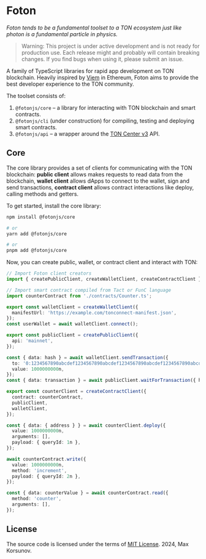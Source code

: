 # Foton

_Foton tends to be a fundamental toolset to a TON ecosystem just like photon is a fundamental particle in physics._

> Warning: This project is under active development and is not ready for production use. Each release might and probably will contain breaking changes. If you find bugs when using it, please submit an issue.

A family of TypeScript libraries for rapid app development on TON blockchain. Heavily inspired by [Viem](https://viem.sh/) in Ethereum, Foton aims to provide the best developer experience to the TON community.  

The toolset consists of:
1. `@fotonjs/core` – a library for interacting with TON blockchain and smart contracts.
2. `@fotonjs/cli` (under construction) for compiling, testing and deploying smart contracts.
3. `@fotonjs/api` – a wrapper around the [TON Center v3](https://toncenter.com/) API.

## Core

The core library provides a set of clients for communicating with the TON blockchain: **public client** allows makes requests to read data from the blockchain, **wallet client** allows dApps to connect to the wallet, sign and send transactions, **contract client** allows contract interactions like deploy, calling methods and getters.

To get started, install the core library:

```bash
npm install @fotonjs/core

# or
yarn add @fotonjs/core

# or
pnpm add @fotonjs/core
```

Now, you can create public, wallet, or contract client and interact with TON:

```ts
// Import Foton client creators
import { createPublicClient, createWalletClient, createContractClient } from '@fotonjs/core';

// Import smart contract compiled from Tact or FunC language
import counterContract from './contracts/Counter.ts';

export const walletClient = createWalletClient({
  manifestUrl: 'https://example.com/tonconnect-manifest.json',
});
const userWallet = await walletClient.connect();

export const publicClient = createPublicClient({
  api: 'mainnet',
});

const { data: hash } = await walletClient.sendTransaction({
  to: '0:1234567890abcdef1234567890abcdef1234567890abcdef1234567890abcdef',
  value: 1000000000n,
});
const { data: transaction } = await publicClient.waitForTransaction({ hash: txHash });

export const counterClient = createContractClient({
  contract: counterContract,
  publicClient,
  walletClient,
});

const { data: { address } } = await counterClient.deploy({
  value: 1000000000n,
  arguments: [],
  payload: { queryId: 1n },
});

await counterContract.write({
  value: 1000000000n,
  method: 'increment',
  payload: { queryId: 2n },
});

const { data: counterValue } = await counterContract.read({
  method: 'counter',
  arguments: [],
});
```

## License

The source code is licensed under the terms of [MIT License](./LICENSE). 2024, Max Korsunov.
